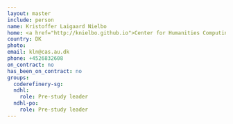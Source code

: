 ```yaml
---
layout: master
include: person
name: Kristoffer Laigaard Nielbo
home: <a href="http://knielbo.github.io">Center for Humanities Computing Aarhus</a>
country: DK
photo:
email: kln@cas.au.dk
phone: +4526832608
on_contract: no
has_been_on_contract: no
groups:
  coderefinery-sg:
  ndhl:
    role: Pre-study leader
  ndhl-po:
    role: Pre-study leader
---
```

